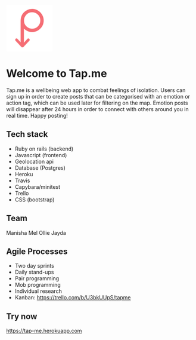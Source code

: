 ![Tap.me logo](app/assets/images/tap_me_logo_p.png)

Welcome to Tap.me
==========

Tap.me is a wellbeing web app to combat feelings of isolation. Users can sign up in order to create posts that can be categorised with an emotion or action tag, which can be used later for filtering on the map. Emotion posts will disappear after 24 hours in order to connect with others around you in real time. Happy posting!

Tech stack
------

- Ruby on rails (backend)
- Javascript (frontend)
- Geolocation api
- Database (Postgres)
- Heroku
- Travis
- Capybara/minitest
- Trello
- CSS (bootstrap)


Team
----

Manisha
Mel
Ollie
Jayda


Agile Processes
------
- Two day sprints
- Daily stand-ups
- Pair programming
- Mob programming
- Individual research
- Kanban: https://trello.com/b/U3bkUUpS/tapme

Try now
------
https://tap-me.herokuapp.com
